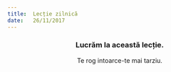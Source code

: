 ```yaml
---
title:  Lecție zilnică
date:   26/11/2017
---
```


### <center>Lucrăm la această lecție.</center>
<center>Te rog intoarce-te mai tarziu.</center>